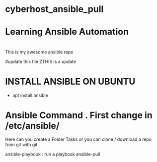 # cyberhost_ansible_pull
# Learning Ansible Automation 
# 
 This is my awesome ansible repo 
 
#update this file
ZTHIS is a update

# INSTALL ANSIBLE ON UBUNTU 
- apt install ansible

# Ansible Command . First change in /etc/ansible/
Here can you create a Folder Tasks or you can clone / download a repo from git with git 

ansible-playbook : run a playbook
ansible-pull 
